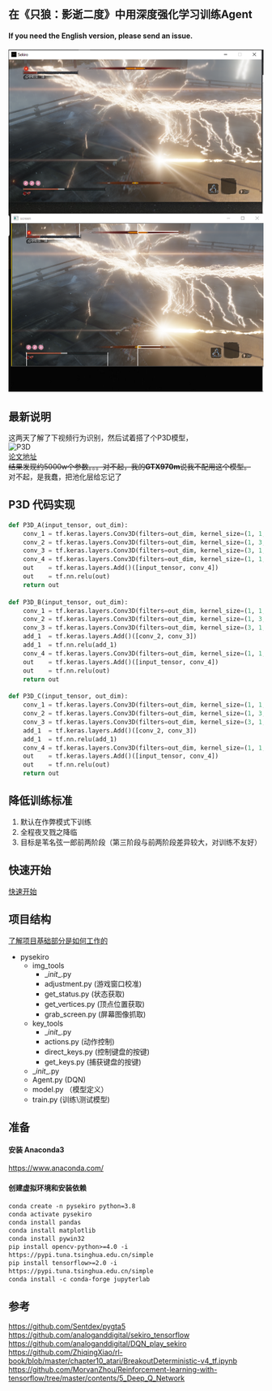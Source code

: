 ## 在《只狼：影逝二度》中用深度强化学习训练Agent

#### If you need the English version, please send an issue.  

![demo.jpg](https://raw.githubusercontent.com/ricagj/pysekiro/main/imgs/adjustment_02.png)  

## 最新说明 

这两天了解了下视频行为识别，然后试着搭了个P3D模型，  
![P3D](https://pic4.zhimg.com/v2-cb8f22fc6ae9965ed09a9c85e6453d77_r.jpg)  
[论文地址](https://arxiv.org/abs/1711.10305)  
~~结果发现约5000w个参数。。。对不起，我的**GTX970m**说我不配用这个模型。~~  
对不起，是我蠢，把池化层给忘记了

## P3D 代码实现

~~~python
def P3D_A(input_tensor, out_dim):
    conv_1 = tf.keras.layers.Conv3D(filters=out_dim, kernel_size=(1, 1, 1), padding='same', activation=tf.nn.relu)(input_tensor)
    conv_2 = tf.keras.layers.Conv3D(filters=out_dim, kernel_size=(1, 3, 3), padding='same', activation=tf.nn.relu)(conv_1)
    conv_3 = tf.keras.layers.Conv3D(filters=out_dim, kernel_size=(3, 1, 1), padding='same', activation=tf.nn.relu)(conv_2)
    conv_4 = tf.keras.layers.Conv3D(filters=out_dim, kernel_size=(1, 1, 1), padding='same', activation=None)(conv_3)
    out    = tf.keras.layers.Add()([input_tensor, conv_4])
    out    = tf.nn.relu(out)
    return out

def P3D_B(input_tensor, out_dim):
    conv_1 = tf.keras.layers.Conv3D(filters=out_dim, kernel_size=(1, 1, 1), padding='same', activation=tf.nn.relu)(input_tensor)
    conv_2 = tf.keras.layers.Conv3D(filters=out_dim, kernel_size=(1, 3, 3), padding='same', activation=tf.nn.relu)(conv_1)
    conv_3 = tf.keras.layers.Conv3D(filters=out_dim, kernel_size=(3, 1, 1), padding='same', activation=None)(conv_1)
    add_1  = tf.keras.layers.Add()([conv_2, conv_3])
    add_1  = tf.nn.relu(add_1)
    conv_4 = tf.keras.layers.Conv3D(filters=out_dim, kernel_size=(1, 1, 1), padding='same', activation=None)(add_1)
    out    = tf.keras.layers.Add()([input_tensor, conv_4])
    out    = tf.nn.relu(out)
    return out

def P3D_C(input_tensor, out_dim):
    conv_1 = tf.keras.layers.Conv3D(filters=out_dim, kernel_size=(1, 1, 1), padding='same', activation=tf.nn.relu)(input_tensor)
    conv_2 = tf.keras.layers.Conv3D(filters=out_dim, kernel_size=(1, 3, 3), padding='same', activation=tf.nn.relu)(conv_1)
    conv_3 = tf.keras.layers.Conv3D(filters=out_dim, kernel_size=(3, 1, 1), padding='same', activation=None)(conv_2)
    add_1  = tf.keras.layers.Add()([conv_2, conv_3])
    add_1  = tf.nn.relu(add_1)
    conv_4 = tf.keras.layers.Conv3D(filters=out_dim, kernel_size=(1, 1, 1), padding='same', activation=None)(add_1)
    out    = tf.keras.layers.Add()([input_tensor, conv_4])
    out    = tf.nn.relu(out)
    return out
~~~

## 降低训练标准

1. 默认在作弊模式下训练
2. 全程夜叉戮之降临
3. 目标是苇名弦一郎前两阶段（第三阶段与前两阶段差异较大，对训练不友好）

## 快速开始

[快速开始](https://github.com/ricagj/pysekiro_with_RL/blob/main/Quick_start.ipynb)  

## 项目结构

[了解项目基础部分是如何工作的](https://github.com/ricagj/pysekiro_with_RL/blob/main/How_it_works.ipynb)  

- pysekiro
    - img_tools
        - \__init__.py
        - adjustment.py (游戏窗口校准)
        - get_status.py (状态获取)
        - get_vertices.py (顶点位置获取)
        - grab_screen.py (屏幕图像抓取)
    - key_tools
        - \__init__.py
        - actions.py (动作控制)
        - direct_keys.py (控制键盘的按键)
        - get_keys.py (捕获键盘的按键)
    - \__init__.py
    - Agent.py (DQN)
    - model.py （模型定义）
    - train.py (训练\测试模型)

## 准备

#### 安装 Anaconda3

https://www.anaconda.com/  

#### 创建虚拟环境和安装依赖

~~~shell
conda create -n pysekiro python=3.8
conda activate pysekiro
conda install pandas
conda install matplotlib
conda install pywin32
pip install opencv-python>=4.0 -i https://pypi.tuna.tsinghua.edu.cn/simple
pip install tensorflow>=2.0 -i https://pypi.tuna.tsinghua.edu.cn/simple
conda install -c conda-forge jupyterlab
~~~

## 参考
https://github.com/Sentdex/pygta5  
https://github.com/analoganddigital/sekiro_tensorflow  
https://github.com/analoganddigital/DQN_play_sekiro  
https://github.com/ZhiqingXiao/rl-book/blob/master/chapter10_atari/BreakoutDeterministic-v4_tf.ipynb  
https://github.com/MorvanZhou/Reinforcement-learning-with-tensorflow/tree/master/contents/5_Deep_Q_Network  